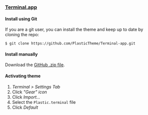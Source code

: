 ### [Terminal.app](<https://en.wikipedia.org/wiki/Terminal_(macOS)>)

#### Install using Git

If you are a git user, you can install the theme and keep up to date by cloning the repo:

    $ git clone https://github.com/PlasticTheme/Terminal-app.git

#### Install manually

Download the [GitHub .zip file](https://github.com/PlasticTheme/Terminal-app/archive/refs/heads/main.zip).

#### Activating theme

1.  _Terminal > Settings Tab_
2.  Click _"Gear" icon_
3.  Click _Import..._
4.  Select the `Plastic.terminal` file
5.  Click _Default_
